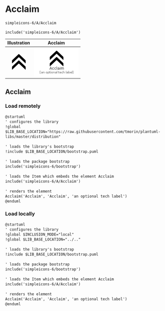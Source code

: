 # Acclaim


```text
simpleicons-6/A/Acclaim
```

```text
include('simpleicons-6/A/Acclaim')
```



| Illustration | Acclaim |
| :---: | :---: |
| ![illustration for Illustration](../../simpleicons-6/A/Acclaim.png) | ![illustration for Acclaim](../../simpleicons-6/A/Acclaim.Local.png) |




## Acclaim

### Load remotely
```plantuml
@startuml
' configures the library
!global $LIB_BASE_LOCATION="https://raw.githubusercontent.com/tmorin/plantuml-libs/master/distribution"

' loads the library's bootstrap
!include $LIB_BASE_LOCATION/bootstrap.puml

' loads the package bootstrap
include('simpleicons-6/bootstrap')

' loads the Item which embeds the element Acclaim
include('simpleicons-6/A/Acclaim')

' renders the element
Acclaim('Acclaim', 'Acclaim', 'an optional tech label')
@enduml
```

### Load locally
```plantuml
@startuml
' configures the library
!global $INCLUSION_MODE="local"
!global $LIB_BASE_LOCATION="../.."

' loads the library's bootstrap
!include $LIB_BASE_LOCATION/bootstrap.puml

' loads the package bootstrap
include('simpleicons-6/bootstrap')

' loads the Item which embeds the element Acclaim
include('simpleicons-6/A/Acclaim')

' renders the element
Acclaim('Acclaim', 'Acclaim', 'an optional tech label')
@enduml
```

